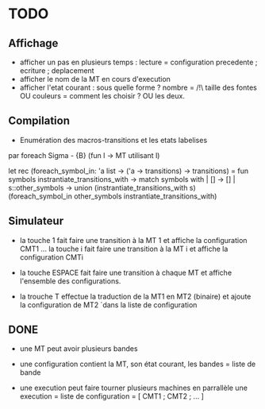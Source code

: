# TODO

## Affichage

- afficher un pas en plusieurs temps : lecture = configuration precedente ; ecriture ; deplacement
- afficher le nom de la MT en cours d'execution
- afficher l'etat courant : sous quelle forme ? nombre = /!\ taille des fontes OU couleurs = comment les choisir ? OU les deux.

## Compilation 

- Enumération des macros-transitions et les etats labelises 

 par foreach Sigma - {B} (fun l -> MT utilisant l)

let rec (foreach_symbol_in: 'a list -> ('a -> transitions) -> transitions) = fun symbols instrantiate_transitions_with ->
  match symbols with
  | [] -> []
  | s::other_symbols -> union (instrantiate_transitions_with s) (foreach_symbol_in other_symbols instrantiate_transitions_with)


## Simulateur

- la touche 1 fait faire une transition à la MT 1 et affiche la configuration CMT1 
  ...
  la touche i fait faire une transition à la MT i et affiche la configuration CMTi 

- la touche ESPACE fait faire une transition à chaque MT et affiche l'ensemble des configurations.

- la trouche T effectue la traduction de la MT1 en MT2 (binaire) et ajoute la configuration de MT2 `dans la liste de configuration

## DONE

- une MT peut avoir plusieurs bandes

- une configuration contient la MT, son état courant, les bandes = liste de bande

- une execution peut faire tourner plusieurs machines en parrallèle
  une execution = liste de configuration = [ CMT1 ; CMT2 ; ... ]